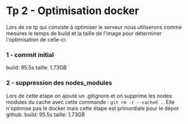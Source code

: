 # Tp 2 - Optimisation docker
Lors de ce tp qui consiste à optimiser le serveur nous utiliserons comme mesures le temps de build et la taille de l'image pour déterminer l'optimisation de celle-ci.

### 1 - commit initial
build: 95.5s
taille: 1.73GB

### 2 - suppression des nodes_modules
Lors de cette etape on ajoute un .gitignore et on supprime les nodes modules du cache avec cette commande : `git rm -r --cached .`. Elle n'optimise pas le docker mais cette étape est primordiale pour le dépot github.
build: 95.5s
taille: 1.73GB